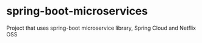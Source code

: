 # spring-boot-microservices
Project that uses spring-boot microservice library, Spring Cloud and Netflix OSS
